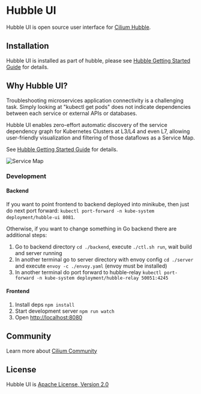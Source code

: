 # Hubble UI

Hubble UI is open source user interface for [Cilium Hubble](https://github.com/cilium/hubble).

## Installation

Hubble UI is installed as part of hubble, please see [Hubble Getting Started Guide](https://docs.cilium.io/en/stable/gettingstarted/hubble/#deploy-cilium-and-hubble) for details.

## Why Hubble UI?

Troubleshooting microservices application connectivity is a challenging task. Simply looking at "kubectl get pods" does not indicate dependencies between each service or external APIs or databases.

Hubble UI enables zero-effort automatic discovery of the service dependency graph for Kubernetes Clusters at L3/L4 and even L7, allowing user-friendly visualization and filtering of those dataflows as a Service Map.

See [Hubble Getting Started Guide](https://docs.cilium.io/en/stable/gettingstarted/hubble/#deploy-cilium-and-hubble) for details.

![Service Map](promo/servicemap.png)

### Development

#### Backend

If you want to point frontend to backend deployed into minikube, then just do next port forward: `kubectl port-forward -n kube-system deployment/hubble-ui 8081`.

Otherwise, if you want to change something in Go backend there are additional steps:

1. Go to backend directory `cd ./backend`, execute `./ctl.sh run`, wait build and server running
2. In another terminal go to server directory with envoy config `cd ./server` and execute `envoy -c ./envoy.yaml` (envoy must be installed)
3. In another terminal do port forward to hubble-relay `kubectl port-forward -n kube-system deployment/hubble-relay 50051:4245`

#### Frontend

1. Install deps `npm install`
2. Start development server `npm run watch`
3. Open [http://localhost:8080](http://localhost:8080)

## Community

Learn more about [Cilium Community](https://github.com/cilium/cilium#community)

## License

Hubble UI is [Apache License, Version 2.0](https://github.com/cilium/hubble-ui/blob/master/LICENSE)
